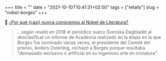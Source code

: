 +++
title = ""
date = "2021-10-10T10:41:31+02:00"
tags = ["retalls"]
slug = "nobel-borges"
+++

📎 [¿Por qué (casi) nunca conocemos al Nobel de Literatura?](https://www.eldiario.es/cultura/nobel-literatura-no-mejor-escritor-mundo_1_8374262.html)

> …según reveló en 2018 el periódico sueco Svenska Dagbladet al desclasificar un informe de Academia realizado en la etapa en la que Borges fue nominado varias veces, el presidente del Comité del premio, Anders Osterling, rechazó a Borges porque resultaba "demasiado exclusivo o artificial en su ingenioso arte en miniatura".